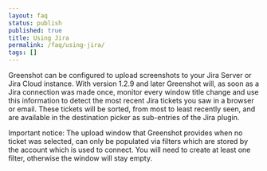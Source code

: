 ```yaml
---
layout: faq
status: publish
published: true
title: Using Jira
permalink: /faq/using-jira/
tags: []
---
```


Greenshot can be configured to upload screenshots to your Jira Server or Jira Cloud instance. With version 1.2.9 and later Greenshot will, as soon as a Jira connection was made once, monitor every window title change and use this information to detect the most recent Jira tickets you saw in a browser or email. These tickets will be sorted, from most to least recently seen, and are available in the destination picker as sub-entries of the Jira plugin.

Important notice:
The upload window that Greenshot provides when no ticket was selected, can only be populated via filters which are stored by the account which is used to connect. You will need to create at least one filter, otherwise the window will stay empty.
